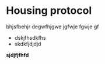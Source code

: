 Housing protocol
=================

bhjsfbehjr degwfhjgwe jgfwje fgwje gf

* dskjfhsdkfhs
* skdkfjdjdjd

**sjdjfjfhfd**


